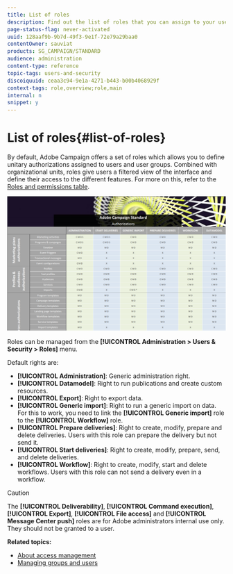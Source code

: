 ```yaml
---
title: List of roles
description: Find out the list of roles that you can assign to your users.
page-status-flag: never-activated
uuid: 128aaf9b-9b7d-49f3-9e1f-72e79a29baa0
contentOwner: sauviat
products: SG_CAMPAIGN/STANDARD
audience: administration
content-type: reference
topic-tags: users-and-security
discoiquuid: ceaa3c94-9e1a-4271-b443-b00b4068929f
context-tags: role,overview;role,main
internal: n
snippet: y
---
```


# List of roles{#list-of-roles}

By default, Adobe Campaign offers a set of roles which allows you to define unitary authorizations assigned to users and user groups. Combined with organizational units, roles give users a filtered view of the interface and define their access to the different features. For more on this, refer to the [Roles and permissions table](/help/administration/using/assets/acs_rights.pdf).

   ![](assets/user_management_3.png)

Roles can be managed from the **[!UICONTROL Administration > Users & Security > Roles]** menu.

Default rights are:

* **[!UICONTROL Administration]**: Generic administration right.
* **[!UICONTROL Datamodel]**: Right to run publications and create custom resources.
* **[!UICONTROL Export]**: Right to export data.
* **[!UICONTROL Generic import]**: Right to run a generic import on data. For this to work, you need to link the **[!UICONTROL Generic import]** role to the **[!UICONTROL Workflow]** role.
* **[!UICONTROL Prepare deliveries]**: Right to create, modify, prepare and delete deliveries. Users with this role can prepare the delivery but not send it.
* **[!UICONTROL Start deliveries]**: Right to create, modify, prepare, send, and delete deliveries.
* **[!UICONTROL Workflow]**: Right to create, modify, start and delete workflows. Users with this role can not send a delivery even in a workflow.

>[!CAUTION]
>
>The **[!UICONTROL Deliverability]**, **[!UICONTROL Command execution]**, **[!UICONTROL Export]**, **[!UICONTROL File access]** and **[!UICONTROL Message Center push]** roles are for Adobe administrators internal use only. They should not be granted to a user.

**Related topics:**

* [About access management](../../administration/using/about-access-management.md)
* [Managing groups and users](../../administration/using/managing-groups-and-users.md)


